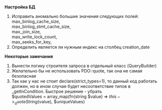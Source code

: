<b>Настройка БД</b>
<br />
1. Исправить аномально большие значения следующих полей: <br />
max_binlog_cache_size, <br />
max_binlog_stmt_cache_size, <br />
max_join_size, <br />
max_write_lock_count, <br />
max_seeks_for_key, <br />
2. Определить является ли нужным индекс на столбец creation_date

<b>Некоторые замечания</b>
1. Вынести логику строителя запроса в отдельный класс (QueryBuilder)
2. Желательно бы не использовать PDO::quote, так она не самая безопасная
3. Так как у нас не стоит declare(strict_types=1), то данный код работать должен, 
но в ином случае будет несоответствие типов в _getInCondition. 
Быстрое решение - убрать <br/>
   $quotedValues = array_map(fn(string $value) => $this->_quoteString($value), $uniqueValues)
